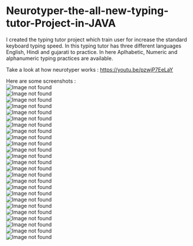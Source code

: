 # Neurotyper-the-all-new-typing-tutor-Project-in-JAVA
I created the typing tutor project which train user for increase the standard keyboard typing speed. In this typing tutor has three different languages English, Hindi and gujarati to practice. In here Aplhabetic, Numeric and alphanumeric typing practices are available.

Take a look at how neurotyper works : https://youtu.be/pzwjP7EeLaY

Here are some screenshots : 
<br>
![Image not found](https://github.com/VrushankPatel/Neurotyper-the-all-new-typing-tutor-Project-in-JAVA/blob/master/Screenshots/1.png)<br>
![Image not found](https://github.com/VrushankPatel/Neurotyper-the-all-new-typing-tutor-Project-in-JAVA/blob/master/Screenshots/2.png)<br>
![Image not found](https://github.com/VrushankPatel/Neurotyper-the-all-new-typing-tutor-Project-in-JAVA/blob/master/Screenshots/3.png)<br>
![Image not found](https://github.com/VrushankPatel/Neurotyper-the-all-new-typing-tutor-Project-in-JAVA/blob/master/Screenshots/4.png)<br>
![Image not found](https://github.com/VrushankPatel/Neurotyper-the-all-new-typing-tutor-Project-in-JAVA/blob/master/Screenshots/5.png)<br>
![Image not found](https://github.com/VrushankPatel/Neurotyper-the-all-new-typing-tutor-Project-in-JAVA/blob/master/Screenshots/6.png)<br>
![Image not found](https://github.com/VrushankPatel/Neurotyper-the-all-new-typing-tutor-Project-in-JAVA/blob/master/Screenshots/7.png)<br>
![Image not found](https://github.com/VrushankPatel/Neurotyper-the-all-new-typing-tutor-Project-in-JAVA/blob/master/Screenshots/8.png)<br>
![Image not found](https://github.com/VrushankPatel/Neurotyper-the-all-new-typing-tutor-Project-in-JAVA/blob/master/Screenshots/9.png)<br>
![Image not found](https://github.com/VrushankPatel/Neurotyper-the-all-new-typing-tutor-Project-in-JAVA/blob/master/Screenshots/10.png)<br>
![Image not found](https://github.com/VrushankPatel/Neurotyper-the-all-new-typing-tutor-Project-in-JAVA/blob/master/Screenshots/11.png)<br>
![Image not found](https://github.com/VrushankPatel/Neurotyper-the-all-new-typing-tutor-Project-in-JAVA/blob/master/Screenshots/12.png)<br>
![Image not found](https://github.com/VrushankPatel/Neurotyper-the-all-new-typing-tutor-Project-in-JAVA/blob/master/Screenshots/13.png)<br>
![Image not found](https://github.com/VrushankPatel/Neurotyper-the-all-new-typing-tutor-Project-in-JAVA/blob/master/Screenshots/14.png)<br>
![Image not found](https://github.com/VrushankPatel/Neurotyper-the-all-new-typing-tutor-Project-in-JAVA/blob/master/Screenshots/15.png)<br>
![Image not found](https://github.com/VrushankPatel/Neurotyper-the-all-new-typing-tutor-Project-in-JAVA/blob/master/Screenshots/16.png)<br>
![Image not found](https://github.com/VrushankPatel/Neurotyper-the-all-new-typing-tutor-Project-in-JAVA/blob/master/Screenshots/17.png)<br>
![Image not found](https://github.com/VrushankPatel/Neurotyper-the-all-new-typing-tutor-Project-in-JAVA/blob/master/Screenshots/18.png)<br>
![Image not found](https://github.com/VrushankPatel/Neurotyper-the-all-new-typing-tutor-Project-in-JAVA/blob/master/Screenshots/19.png)<br>
![Image not found](https://github.com/VrushankPatel/Neurotyper-the-all-new-typing-tutor-Project-in-JAVA/blob/master/Screenshots/20.png)<br>
![Image not found](https://github.com/VrushankPatel/Neurotyper-the-all-new-typing-tutor-Project-in-JAVA/blob/master/Screenshots/21.png)<br>
![Image not found](https://github.com/VrushankPatel/Neurotyper-the-all-new-typing-tutor-Project-in-JAVA/blob/master/Screenshots/22.png)<br>
![Image not found](https://github.com/VrushankPatel/Neurotyper-the-all-new-typing-tutor-Project-in-JAVA/blob/master/Screenshots/23.png)<br>
![Image not found](https://github.com/VrushankPatel/Neurotyper-the-all-new-typing-tutor-Project-in-JAVA/blob/master/Screenshots/24.png)<br>
![Image not found](https://github.com/VrushankPatel/Neurotyper-the-all-new-typing-tutor-Project-in-JAVA/blob/master/Screenshots/25.png)<br>
